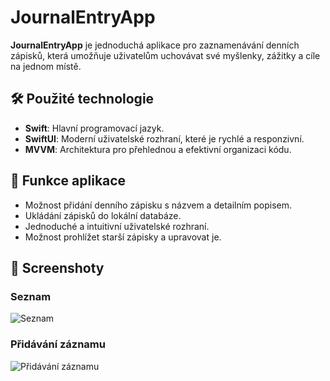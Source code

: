 # JournalEntryApp

**JournalEntryApp** je jednoduchá aplikace pro zaznamenávání denních zápisků, která umožňuje uživatelům uchovávat své myšlenky, zážitky a cíle na jednom místě.

## 🛠️ Použité technologie
- **Swift**: Hlavní programovací jazyk.
- **SwiftUI**: Moderní uživatelské rozhraní, které je rychlé a responzivní.
- **MVVM**: Architektura pro přehlednou a efektivní organizaci kódu.

## 🌟 Funkce aplikace
- Možnost přidání denního zápisku s názvem a detailním popisem.
- Ukládání zápisků do lokální databáze.
- Jednoduché a intuitivní uživatelské rozhraní.
- Možnost prohlížet starší zápisky a upravovat je.

## 📸 Screenshoty
### Seznam
![Seznam](screenshots/Simulator-Screenshot-iPhone-16-Pro-2025-03-30-at-11.04.12.png)

### Přidávání záznamu
![Přidávání záznamu](screenshots/Simulator-Screenshot-iPhone-16-Pro-2025-03-30-at-11.02.14.png)

